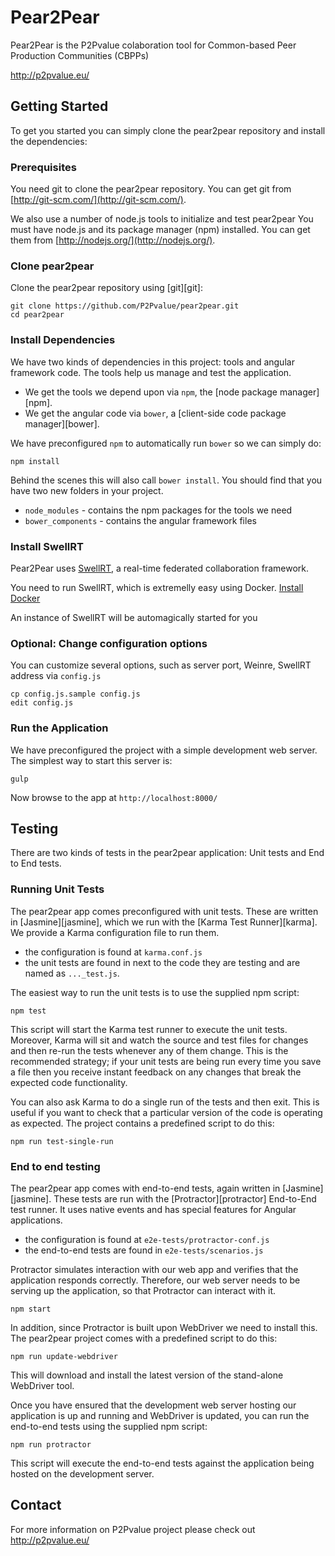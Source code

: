 # Pear2Pear

Pear2Pear is the P2Pvalue colaboration tool for Common-based Peer Production Communities (CBPPs)

http://p2pvalue.eu/

## Getting Started

To get you started you can simply clone the pear2pear repository and install the dependencies:

### Prerequisites

You need git to clone the pear2pear repository. You can get git from
[http://git-scm.com/](http://git-scm.com/).

We also use a number of node.js tools to initialize and test pear2pear You must have node.js and
its package manager (npm) installed.  You can get them from [http://nodejs.org/](http://nodejs.org/).

### Clone pear2pear

Clone the pear2pear repository using [git][git]:

```
git clone https://github.com/P2Pvalue/pear2pear.git
cd pear2pear
```

### Install Dependencies

We have two kinds of dependencies in this project: tools and angular framework code.  The tools help
us manage and test the application.

* We get the tools we depend upon via `npm`, the [node package manager][npm].
* We get the angular code via `bower`, a [client-side code package manager][bower].

We have preconfigured `npm` to automatically run `bower` so we can simply do:

```
npm install
```

Behind the scenes this will also call `bower install`.  You should find that you have two new
folders in your project.

* `node_modules` - contains the npm packages for the tools we need
* `bower_components` - contains the angular framework files

### Install SwellRT

Pear2Pear uses [SwellRT](https://github.com/P2Pvalue/swellrt), a real-time federated collaboration framework.

You need to run SwellRT, which is extremelly easy using Docker. [Install Docker](https://docs.docker.com/installation/)

An instance of SwellRT will be automagically started for you


### Optional: Change configuration options

You can customize several options, such as server port, Weinre, SwellRT address via `config.js`

```
cp config.js.sample config.js
edit config.js
```

### Run the Application

We have preconfigured the project with a simple development web server.  The simplest way to start
this server is:

```
gulp
```

Now browse to the app at `http://localhost:8000/`


## Testing

There are two kinds of tests in the pear2pear application: Unit tests and End to End tests.

### Running Unit Tests

The pear2pear app comes preconfigured with unit tests. These are written in
[Jasmine][jasmine], which we run with the [Karma Test Runner][karma]. We provide a Karma
configuration file to run them.

* the configuration is found at `karma.conf.js`
* the unit tests are found in next to the code they are testing and are named as `..._test.js`.

The easiest way to run the unit tests is to use the supplied npm script:

```
npm test
```

This script will start the Karma test runner to execute the unit tests. Moreover, Karma will sit and
watch the source and test files for changes and then re-run the tests whenever any of them change.
This is the recommended strategy; if your unit tests are being run every time you save a file then
you receive instant feedback on any changes that break the expected code functionality.

You can also ask Karma to do a single run of the tests and then exit.  This is useful if you want to
check that a particular version of the code is operating as expected.  The project contains a
predefined script to do this:

```
npm run test-single-run
```


### End to end testing

The pear2pear app comes with end-to-end tests, again written in [Jasmine][jasmine]. These tests
are run with the [Protractor][protractor] End-to-End test runner.  It uses native events and has
special features for Angular applications.

* the configuration is found at `e2e-tests/protractor-conf.js`
* the end-to-end tests are found in `e2e-tests/scenarios.js`

Protractor simulates interaction with our web app and verifies that the application responds
correctly. Therefore, our web server needs to be serving up the application, so that Protractor
can interact with it.

```
npm start
```

In addition, since Protractor is built upon WebDriver we need to install this.  The pear2pear
project comes with a predefined script to do this:

```
npm run update-webdriver
```

This will download and install the latest version of the stand-alone WebDriver tool.

Once you have ensured that the development web server hosting our application is up and running
and WebDriver is updated, you can run the end-to-end tests using the supplied npm script:

```
npm run protractor
```

This script will execute the end-to-end tests against the application being hosted on the
development server.


## Contact

For more information on P2Pvalue project please check out http://p2pvalue.eu/

